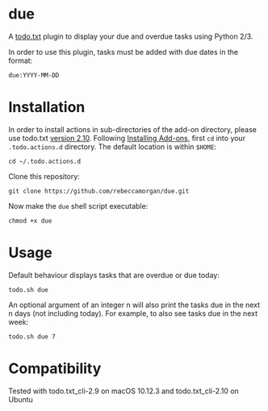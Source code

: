 # due
A [todo.txt](http://todotxt.com/) plugin to display your due and overdue tasks using Python 2/3.

In order to use this plugin, tasks must be added with due dates in the format:
```
due:YYYY-MM-DD
```

# Installation

In order to install actions in sub-directories of the add-on directory, please use todo.txt [version 2.10](https://github.com/ginatrapani/todo.txt-cli/releases/tag/v2.10). Following [Installing Add-ons](https://github.com/ginatrapani/todo.txt-cli/wiki/Creating-and-Installing-Add-ons), first `cd`
into your `.todo.actions.d` directory. The default location is within `$HOME`:
```
cd ~/.todo.actions.d
```

Clone this repository:
```
git clone https://github.com/rebeccamorgan/due.git
```

Now make the `due` shell script executable:
```
chmod +x due
```

# Usage
Default behaviour displays tasks that are overdue or due today:
```
todo.sh due
```

An optional argument of an integer n will also print the tasks due in the next n days (not including today). For example, to also see tasks due in the next week:
```
todo.sh due 7
```

# Compatibility
Tested with todo.txt_cli-2.9 on macOS 10.12.3 and todo.txt_cli-2.10 on Ubuntu

